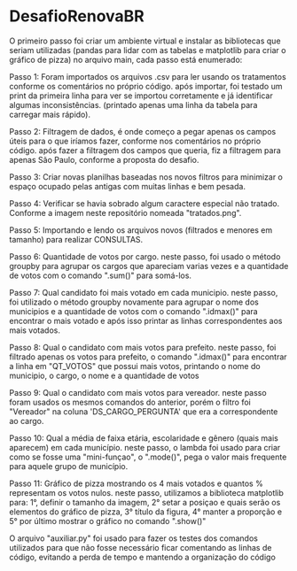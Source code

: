 # DesafioRenovaBR
 
O primeiro passo foi criar um ambiente virtual e instalar as bibliotecas que seriam utilizadas (pandas para lidar com as tabelas e matplotlib para criar o gráfico de pizza)
no arquivo main, cada passo está enumerado:

Passo 1: Foram importados os arquivos .csv para ler usando os tratamentos conforme os comentários no próprio código.
após importar, foi testado um print da primeira linha para ver se importou corretamente e já identificar algumas inconsistências. (printado apenas uma linha da tabela para carregar mais rápido).

Passo 2: Filtragem de dados, é onde começo a pegar apenas os campos úteis para o que iríamos fazer, conforme nos comentários no próprio código.
após fazer a filtragem dos campos que queria, fiz a filtragem para apenas São Paulo, conforme a proposta do desafio.

Passo 3: Criar novas planilhas baseadas nos novos filtros para minimizar o espaço ocupado pelas antigas com muitas linhas e bem pesada.

Passo 4: Verificar se havia sobrado algum caractere especial não tratado. Conforme a imagem neste repositório nomeada "tratados.png".

Passo 5: Importando e lendo os arquivos novos (filtrados e menores em tamanho) para realizar CONSULTAS.

Passo 6: Quantidade de votos por cargo.
neste passo, foi usado o método groupby para agrupar os cargos que apareciam varias vezes e a quantidade de votos com o comando ".sum()" para somá-los.

Passo 7: Qual candidato foi mais votado em cada municipio.
neste passo, foi utilizado o método groupby novamente para agrupar o nome dos municipios e a quantidade de votos com o comando ".idmax()" para encontrar o mais votado e após isso printar as linhas correspondentes aos mais votados.

Passo 8: Qual o candidato com mais votos para prefeito.
neste passo, foi filtrado apenas os votos para prefeito, o comando ".idmax()" para encontrar a linha em "QT_VOTOS" que possui mais votos, printando o nome do municipio, o cargo, o nome e a quantidade de votos

Passo 9: Qual o candidato com mais votos para vereador.
neste passo foram usados os mesmos comandos do anterior, porém o filtro foi "Vereador" na coluna 'DS_CARGO_PERGUNTA' que era a correspondente ao cargo.

Passo 10: Qual a média de faixa etária, escolaridade e gênero (quais mais aparecem) em cada município.
neste passo, o lambda foi usado para criar como se fosse uma "mini-funçao", o ".mode()", pega o valor mais frequente para aquele grupo de município.

Passo 11: Gráfico de pizza mostrando os 4 mais votados e quantos % representam os votos nulos.
neste passo, utilizamos a biblioteca matplotlib para: 1°, definir o tamanho da imagem, 2° setar a posiçao e quais serão os elementos do gráfico de pizza, 3° título da figura, 4° manter a proporção e 5° por último mostrar o gráfico no comando ".show()"

O arquivo "auxiliar.py" foi usado para fazer os testes dos comandos utilizados para que não fosse necessário ficar comentando as linhas de código, evitando a perda de tempo e mantendo a organização do código
